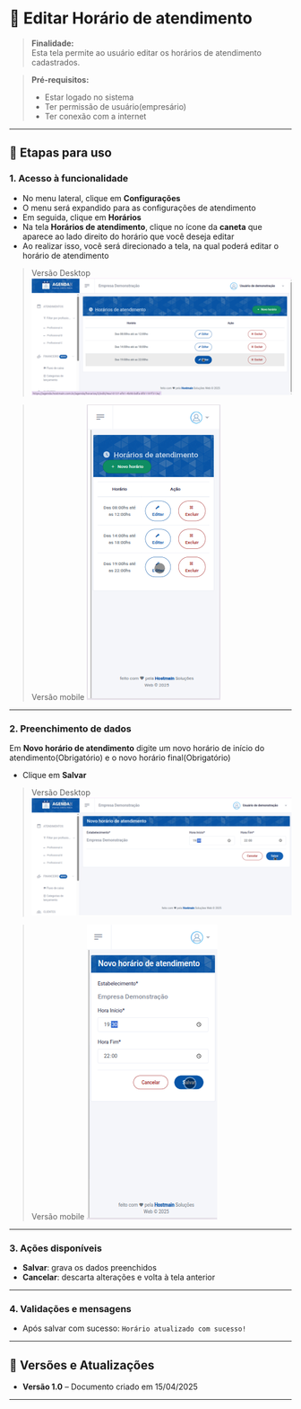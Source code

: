 # 📘 Editar Horário de atendimento

> **Finalidade:**  
> Esta tela permite ao usuário editar os horários de atendimento cadastrados.

> **Pré-requisitos:**    
> - Estar logado no sistema  
> - Ter permissão de usuário(empresário) 
> - Ter conexão com a internet

---

## 🧭 Etapas para uso

### 1. Acesso à funcionalidade
-  No menu lateral, clique em **Configurações**
- O menu será expandido para as configurações de atendimento
- Em seguida, clique em **Horários**
- Na tela **Horários de atendimento**, clique no ícone da **caneta** que aparece ao lado direito do horário que você deseja editar
-  Ao realizar isso, você será direcionado a tela, na qual poderá editar o horário de atendimento


> Versão Desktop
![Alt text](img/Desktop/editar_horario_parte1.png)

> Versão mobile
![Alt text](img/Mobile/editar_horario_parte1.png)
---

### 2. Preenchimento de dados
Em **Novo horário de atendimento** digite um novo horário de início do atendimento(Obrigatório) e o novo horário final(Obrigatório)
- Clique em **Salvar**


> Versão Desktop
![Alt text](img/Desktop/editar_horario_parte2.png)

> Versão mobile
![Alt text](img/Mobile/editar_horario_parte2.png)
---

### 3. Ações disponíveis 
- **Salvar**: grava os dados preenchidos  
- **Cancelar**: descarta alterações e volta à tela anterior  

---

### 4. Validações e mensagens
- Após salvar com sucesso: `Horário atualizado com sucesso!`  

---

## 🔄 Versões e Atualizações

- **Versão 1.0** – Documento criado em 15/04/2025

---
